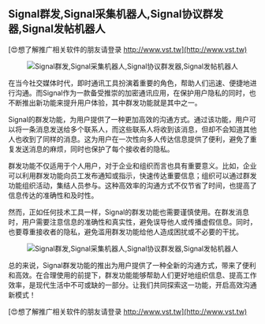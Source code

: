 ## **Signal群发,Signal采集机器人,Signal协议群发器,Signal发帖机器人**

[😍想了解推广相关软件的朋友请登录 http://www.vst.tw](http://www.vst.tw)

 <center><img src="https://vst.tw/MP4/tuiguang/png/0.png" alt="Signal群发,Signal采集机器人,Signal协议群发器,Signal发帖机器人"></center>

在当今社交媒体时代，即时通讯工具扮演着重要的角色，帮助人们迅速、便捷地进行沟通。而Signal作为一款备受推崇的加密通讯应用，在保护用户隐私的同时，也不断推出新功能来提升用户体验，其中群发功能就是其中之一。

Signal的群发功能，为用户提供了一种更加高效的沟通方式。通过该功能，用户可以将一条消息发送给多个联系人，而这些联系人将收到该消息，但却不会知道其他人也收到了同样的消息。这为用户在一次性向多人传达信息提供了便利，避免了重复发送消息的麻烦，同时也保护了每个接收者的隐私。

群发功能不仅适用于个人用户，对于企业和组织而言也具有重要意义。比如，企业可以利用群发功能向员工发布通知或指示，快速传达重要信息；组织可以通过群发功能组织活动，集结人员参与。这种高效率的沟通方式不仅节省了时间，也提高了信息传达的准确性和及时性。

然而，正如任何技术工具一样，Signal的群发功能也需要谨慎使用。在群发消息时，用户需要注意信息的准确性和真实性，避免误导他人或传播虚假信息。同时，也要尊重接收者的隐私，避免滥用群发功能给他人造成困扰或不必要的干扰。

 <center><img src="https://vst.tw/MP4/tuiguang/png/1.png" alt="Signal群发,Signal采集机器人,Signal协议群发器,Signal发帖机器人"></center>

总的来说，Signal群发功能的推出为用户提供了一种全新的沟通方式，带来了便利和高效。在合理使用的前提下，群发功能能够帮助人们更好地组织信息、提高工作效率，是现代生活中不可或缺的一部分。让我们共同探索这一功能，开启高效沟通新模式！

[😍想了解推广相关软件的朋友请登录 http://www.vst.tw](http://www.vst.tw)



